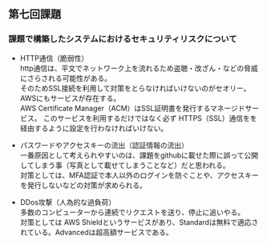 ## 第七回課題  

### 課題で構築したシステムにおけるセキュリティリスクについて  
- HTTP通信（脆弱性）  
http通信は、平文でネットワーク上を流れるため盗聴・改ざん・などの脅威にさらされる可能性がある。  
そのためSSL接続を利用して対策をとらなければいけないのがセオリー。AWSにもサービスが存在する。  
AWS Certificate Manager（ACM）はSSL証明書を発行するマネージドサービス。
このサービスを利用するだけではなく必ず HTTPS（SSL）通信をを経由するように設定を行わなければいけない。 

- パスワードやアクセスキーの流出（認証情報の流出）  
一番原因として考えられやすいのは、課題をgithubに載せた際に誤って公開してしまう事（写真として載せてしまうことなど）だと思われる。  
対策としては、MFA認証で本人以外のログインを防ぐことや、アクセスキーを発行しないなどの対策が求められる。　　

- DDos攻撃（人為的な過負荷）  
多数のコンピューターから連続でリクエストを送り、停止に追いやる。  
対策としては AWS Shieldというサービスがあり、Standardは無料で適応されている。Advancedは超高額サービスである。  